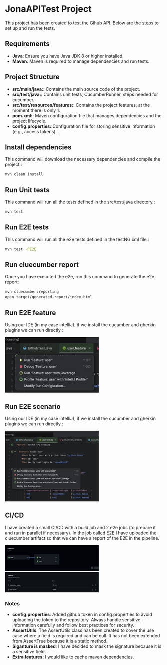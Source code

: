 # JonaAPITest Project

This project has been created to test the Gihub API. Below are the steps to set up and run the tests.

## Requirements

- **Java**: Ensure you have Java JDK 8 or higher installed.
- **Maven**: Maven is required to manage dependencies and run tests.


## Project Structure

- **src/main/java:**: Contains the main source code of the project.
- **src/test/java:**: Contains unit tests, CucumberRunner, steps needed for cucumber.
- **src/test/resources/features:**: Contains the project features, at the moment there is only 1.
- **pom.xml:**: Maven configuration file that manages dependencies and the project lifecycle.
- **config.properties:**:Configuration file for storing sensitive information (e.g., access tokens).


## Install dependencies
This command will download the necessary dependencies and compile the project.:
```bash
mvn clean install
```
## Run Unit tests
This command will run all the tests defined in the src/test/java directory.:
```bash
mvn test
```

## Run E2E tests
This command will run all the e2e tests defined in the testNG.xml file.:
```bash
mvn test -PE2E
```

## Run cluecumber report
Once you have executed the e2e, run this command to generate the e2e report:
```bash
mvn cluecumber:reporting
open target/generated-report/index.html
```

## Run E2E feature
Using our IDE (in my case intelliJ), if we install the cucumber and gherkin plugins we can run directly.:

<img src="images/feature.png" alt="Run feature" width="300"/>

## Run E2E scenario
Using our IDE (in my case intelliJ), if we install the cucumber and gherkin plugins we can run directly.:

<img src="images/scenario.png" alt="Run scenario" width="300"/>


## CI/CD
I have created a small CI/CD with a build job and 2 e2e jobs (to prepare it and run in parallel if necessary). In the job called E2E I have uploaded the cluecumber artifact so that we can have a report of the E2E in the pipeline.

<img src="images/ci:cd.png" alt="Run scenario" width="300"/>
<img src="images/artifact.png" alt="Run scenario" width="300"/>

### Notes
- **config.properties**: Added github token in config.properties to avoid uploading the token to the repository. Always handle sensitive information carefully and follow best practices for security.
- **AssertUtils**: The AssertUtils class has been created to cover the use case where a field is required and can be null. It has not been extended from AssertTrue because it is a static method.
- **Siganture is masked**: I have decided to mask the signature because it is a sensitive field.
- **Extra features**: I would like to cache maven dependencies.


